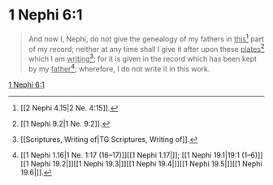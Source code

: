 # 1 Nephi 6:1

> And now I, Nephi, do not give the genealogy of my fathers in <u>this</u>[^a] part of my record; neither at any time shall I give it after upon these <u>plates</u>[^b] which I am <u>writing</u>[^c]; for it is given in the record which has been kept by my <u>father</u>[^d]; wherefore, I do not write it in this work.

[1 Nephi 6:1](https://www.churchofjesuschrist.org/study/scriptures/bofm/1-ne/6?lang=eng&id=p1#p1)


[^a]: [[2 Nephi 4.15|2 Ne. 4:15]].  
[^b]: [[1 Nephi 9.2|1 Ne. 9:2]].  
[^c]: [[Scriptures, Writing of|TG Scriptures, Writing of]].  
[^d]: [[1 Nephi 1.16|1 Ne. 1:17 (16–17)]][[1 Nephi 1.17|]]; [[1 Nephi 19.1|19:1 (1–6)]][[1 Nephi 19.2|]][[1 Nephi 19.3|]][[1 Nephi 19.4|]][[1 Nephi 19.5|]][[1 Nephi 19.6|]].  
